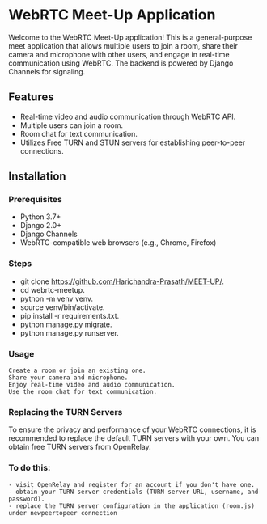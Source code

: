 # WebRTC Meet-Up Application

Welcome to the WebRTC Meet-Up application! This is a general-purpose meet application that allows multiple users to join a room, share their camera and microphone with other users, and engage in real-time communication using WebRTC. The backend is powered by Django Channels for signaling.

## Features
- Real-time video and audio communication through WebRTC API.
- Multiple users can join a room.
- Room chat for text communication.
- Utilizes Free TURN and STUN servers for establishing peer-to-peer connections.

## Installation

### Prerequisites
- Python 3.7+
- Django 2.0+
- Django Channels
- WebRTC-compatible web browsers (e.g., Chrome, Firefox)

### Steps
- git clone https://github.com/Harichandra-Prasath/MEET-UP/.
- cd webrtc-meetup.
- python -m venv venv.
- source venv/bin/activate.
- pip install -r requirements.txt.
- python manage.py migrate.
- python manage.py runserver.

### Usage
    Create a room or join an existing one.
    Share your camera and microphone.
    Enjoy real-time video and audio communication.
    Use the room chat for text communication.

### Replacing the TURN Servers
To ensure the privacy and performance of your WebRTC connections, it is recommended to replace the default TURN servers with your own. You can obtain free TURN servers from OpenRelay. 
### To do this:
    - visit OpenRelay and register for an account if you don't have one.
    - obtain your TURN server credentials (TURN server URL, username, and password).
    - replace the TURN server configuration in the application (room.js) under newpeertopeer connection

